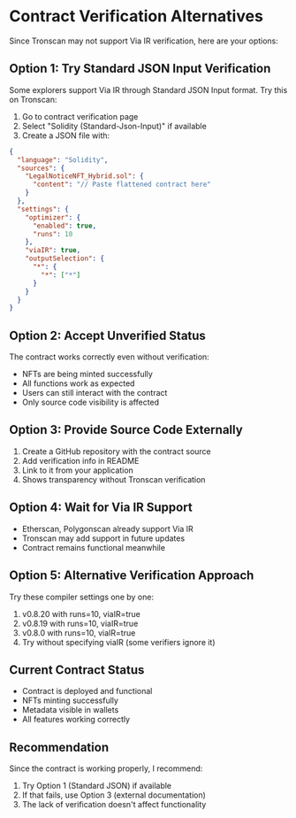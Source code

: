 # Contract Verification Alternatives

Since Tronscan may not support Via IR verification, here are your options:

## Option 1: Try Standard JSON Input Verification
Some explorers support Via IR through Standard JSON Input format. Try this on Tronscan:

1. Go to contract verification page
2. Select "Solidity (Standard-Json-Input)" if available
3. Create a JSON file with:

```json
{
  "language": "Solidity",
  "sources": {
    "LegalNoticeNFT_Hybrid.sol": {
      "content": "// Paste flattened contract here"
    }
  },
  "settings": {
    "optimizer": {
      "enabled": true,
      "runs": 10
    },
    "viaIR": true,
    "outputSelection": {
      "*": {
        "*": ["*"]
      }
    }
  }
}
```

## Option 2: Accept Unverified Status
The contract works correctly even without verification:
- NFTs are being minted successfully
- All functions work as expected
- Users can still interact with the contract
- Only source code visibility is affected

## Option 3: Provide Source Code Externally
1. Create a GitHub repository with the contract source
2. Add verification info in README
3. Link to it from your application
4. Shows transparency without Tronscan verification

## Option 4: Wait for Via IR Support
- Etherscan, Polygonscan already support Via IR
- Tronscan may add support in future updates
- Contract remains functional meanwhile

## Option 5: Alternative Verification Approach
Try these compiler settings one by one:
1. v0.8.20 with runs=10, viaIR=true
2. v0.8.19 with runs=10, viaIR=true  
3. v0.8.0 with runs=10, viaIR=true
4. Try without specifying viaIR (some verifiers ignore it)

## Current Contract Status
- Contract is deployed and functional
- NFTs minting successfully
- Metadata visible in wallets
- All features working correctly

## Recommendation
Since the contract is working properly, I recommend:
1. Try Option 1 (Standard JSON) if available
2. If that fails, use Option 3 (external documentation)
3. The lack of verification doesn't affect functionality